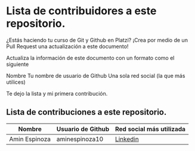 # Lista de contribuidores a este repositorio.

¿Estás haciendo tu curso de Git y Github en Platzi? 
¡Crea por medio de un Pull Request una actualización a este documento!

Actualiza la información de este documento con un formato como el siguiente

Nombre
Tu nombre de usuario de Github
Una sola red social (la que más utilices)

Te dejo la lista y mi primera contribución.

## Lista de contribuciones a este repositorio.

|Nombre|Usuario de Github|Red social más utilizada|
|------|-----------------|------------------------|
|Amin Espinoza|aminespinoza10|[Linkedin](https://www.linkedin.com/in/aminespinoza/)|